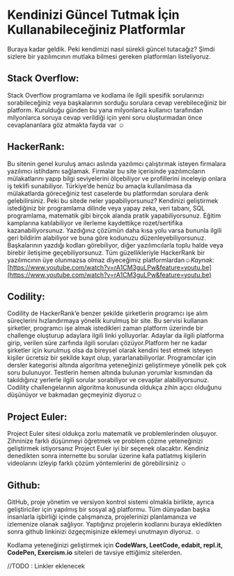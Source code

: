 # **Kendinizi Güncel Tutmak İçin Kullanabileceğiniz Platformlar**

Buraya kadar geldik. Peki kendimizi nasıl sürekli güncel tutacağız? Şimdi sizlere bir yazılımcının mutlaka bilmesi gereken platformları listeliyoruz. 

## Stack Overflow:

 Stack Overflow programlama ve kodlama ile ilgili spesifik sorularınızı sorabileceğiniz veya başkalarının sorduğu sorulara cevap verebileceğiniz bir platform. Kurulduğu günden bu yana milyonlarca kullanıcı tarafından milyonlarca soruya cevap verildiği için yeni soru oluşturmadan önce cevaplananlara göz atmakta fayda var ☺ 

## HackerRank:

Bu sitenin genel kuruluş amacı aslında yazılımcı çalıştırmak isteyen firmalara yazılımcı istihdamı sağlamak. Firmalar bu site içerisinde yazılımcıların mülakatlarını yapıp bilgi seviyelerini ölçebiliyor ve profillerini inceleyip onlara iş teklifi sunabiliyor. Türkiye’de henüz bu amaçla kullanılmasa da mülakatlarda göreceğiniz test caselerde bu platformdan sorulara denk gelebilirsiniz. Peki bu sitede neler yapabiliyorsunuz? Kendinizi geliştirmek istediğiniz bir programlama dilinde veya yapay zeka, veri tabanı, SQL programlama, matematik gibi birçok alanda pratik yapabiliyorsunuz. Eğitim kamplarına katılabiliyor ve ilerleme kaydettikçe rozet/sertifika kazanabiliyorsunuz. Yazdığınız çözümün daha kısa yolu varsa bununla ilgili geri bildirim alabiliyor ve buna göre kodunuzu düzenleyebiliyorsunuz. Başkalarının yazdığı kodları görebiliyor, diğer yazılımcılarla toplu halde veya birebir iletişime geçebiliyorsunuz. Tüm güzellikleriyle HackerRank bir yazılımcının üye olunmazsa olmaz diyeceğimiz platformlardan☺*Kaynak:* [https://www.youtube.com/watch?v=rA1CM3guLPw&feature=youtu.be](https://www.youtube.com/watch?v=rA1CM3guLPw&feature=youtu.be)

## Codility: 

Codility de HackerRank’e benzer şekilde şirketlerin programcı işe alım süreçlerini hızlandırmaya yönelik kurulmuş bir site. Bu servisi kullanan şirketler, programcı işe almak istedikleri zaman platform üzerinde bir challenge oluşturup adaylara ilgili linki yolluyorlar. Adaylar da ilgili platforma girip, verilen süre zarfında ilgili soruları çözüyor.Platform her ne kadar şirketler için kurulmuş olsa da bireysel olarak kendini test etmek isteyen kişiler ücretsiz bir şekilde kayıt olup, yararlanabiliyorlar. Programcılar için dersler kategorisi altında algoritma yeteneğinizi geliştirmeye yönelik pek çok soru bulunuyor. Testlerin hemen altında bulunan yorumlar kısmından da takıldığınız yerlerle ilgili sorular sorabiliyor ve cevaplar alabiliyorsunuz. Codility challengelarının algoritma konusunda oldukça zihin açıcı olduğunu düşünüyor ve bakmadan geçmeyiniz diyoruz☺

##  Project Euler: 

Project Euler sitesi oldukça zorlu matematik ve problemlerinden oluşuyor. Zihninize farklı düşünmeyi öğretmek ve problem çözme yeteneğinizi geliştirmek istiyorsanız Project Euler iyi bir seçenek olacaktır. Kendiniz denedikten sonra internette bu sorular üzerine kafa patlatmış kişilerin videolarını izleyip farklı çözüm yöntemlerini de görebilirsiniz ☺

## Github:

GitHub, proje yönetim ve versiyon kontrol sistemi olmakla birlikte, ayrıca geliştiriciler için yapılmış bir sosyal ağ platformu. Tüm dünyadan başka insanlarla işbirliği içinde çalışmanıza, projelerinizi planlamanıza ve izlemenize olanak sağlıyor. Yaptığınız projelerin kodlarını buraya ekledikten sonra github linkinizi özgeçmişinize eklemeyi unutmayın diyoruz. ☺

Kodlama yeteneğinizi geliştirmek için **CodeWars, LeetCode, edabit, repl.it, CodePen, Exercism.io** siteleri de tavsiye ettiğimiz sitelerden.

//TODO : Linkler eklenecek